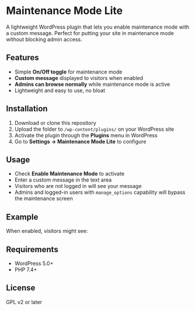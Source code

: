 # Maintenance Mode Lite

A lightweight WordPress plugin that lets you enable maintenance mode with a custom message. Perfect for putting your site in maintenance mode without blocking admin access.

## Features

- Simple **On/Off toggle** for maintenance mode
- **Custom message** displayed to visitors when enabled
- **Admins can browse normally** while maintenance mode is active
- Lightweight and easy to use, no bloat

## Installation

1. Download or clone this repository
2. Upload the folder to `/wp-content/plugins/` on your WordPress site
3. Activate the plugin through the **Plugins** menu in WordPress
4. Go to **Settings → Maintenance Mode Lite** to configure

## Usage

- Check **Enable Maintenance Mode** to activate
- Enter a custom message in the text area
- Visitors who are not logged in will see your message
- Admins and logged-in users with `manage_options` capability will bypass the maintenance screen

## Example

When enabled, visitors might see:

## Requirements

- WordPress 5.0+
- PHP 7.4+

## License

GPL v2 or later
